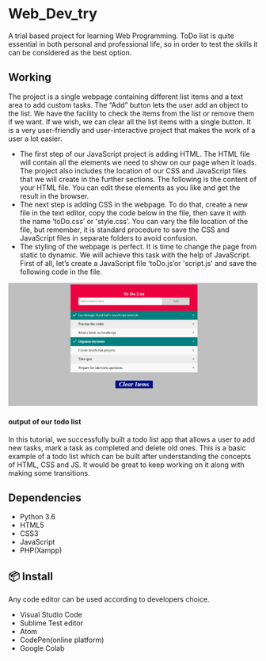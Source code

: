 # Web_Dev_try

A trial based project for learning Web Programming. ToDo list is quite essential in both personal and professional life, so in order to test the skills it can be considered as the best option.

## Working

The project is a single webpage containing different list items and a text area to add custom tasks. The “Add” button lets the user add an object to the list. We have the facility to check the items from the list or remove them if we want. If we wish, we can clear all the list items with a single button. It is a very user-friendly and user-interactive project that makes the work of a user a lot easier.

- The first step of our JavaScript project is adding HTML. The HTML file will contain all the elements we need to show on our page when it loads. The project also includes the location of our CSS and JavaScript files that we will create in the further sections. The following is the content of your HTML file. You can edit these elements as you like and get the result in the browser.
- The next step is adding CSS in the webpage. To do that, create a new file in the text editor, copy the code below in the file, then save it with the name ‘toDo.css’ or 'style.css'. You can vary the file location of the file, but remember, it is standard procedure to save the CSS and JavaScript files in separate folders to avoid confusion.
- The styling of the webpage is perfect. It is time to change the page from static to dynamic. We will achieve this task with the help of JavaScript. First of all, let’s create a JavaScript file ‘toDo.js’or 'script.js' and save the following code in the file.


![Output Diagram](outputScreen.png)

#### output of our todo list

In this tutorial, we successfully built a todo list app that allows a user to add new tasks, mark a task as completed and delete old ones. This is a basic example of a todo list which can be built after understanding the concepts of HTML, CSS and JS. It would be great to keep working on it along with making some transitions.

## Dependencies

- Python 3.6
- HTML5
- CSS3
- JavaScript
- PHP(Xampp)

## 📦 Install
Any code editor can be used according to developers choice.
- Visual Studio Code
- Sublime Test editor
- Atom
- CodePen(online platform)
- Google Colab
